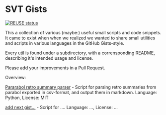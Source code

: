 # SVT Gists

[![REUSE status](https://api.reuse.software/badge/github.com/svt/parabol-retro-summary-parser)](https://api.reuse.software/info/github.com/svt/parabol-retro-summary-parser)

This a collection of various (maybe:) useful small scripts and code snippets.
It came to exist when when we realized we wanted to share small utilities and scripts in various languages in the GitHub Gists-style.

Every util is found under a subdirectory, with a corrensponding README, describing it's intended usage and license.

Please add your improvements in a Pull Request.

Overview:

[Pararabol retro summary parser](https://github.com/svt/svt-gists/tree/main/parabol-retro-summary-parser) - Script for parsing retro summaries from parabol exported in csv-format, and output them in markdown. Language: Python, License: MIT  


[add next gist...](https://github.com/svt/svt-gists/tree/main/gist...) - Script for .... Language: ..., License: ...  
